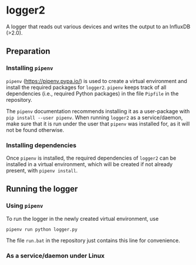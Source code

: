 # logger2
A logger that reads out various devices and writes the output to an InfluxDB (>2.0).

## Preparation

### Installing `pipenv`

`pipenv` (https://pipenv.pypa.io/) is used to create a virtual environment and install the required packages for `logger2`. `pipenv` keeps track of all dependencies (i.e., required Python packages) in the file `Pipfile` in the repository.

The `pipenv` documentation recommends installing it as a user-package with `pip install --user pipenv`. When running `logger2` as a service/daemon, make sure that it is run under the user that `pipenv` was installed for, as it will not be found otherwise.

### Installing dependencies

Once `pipenv` is installed, the required dependencies of `logger2` can be installed in a virtual environment, which will be created if not already present, with `pipenv install`.

## Running the logger

### Using `pipenv`

To run the logger in the newly created virtual environment, use

```
pipenv run python logger.py
```

The file `run.bat` in the repository just contains this line for convenience.

### As a service/daemon under Linux


